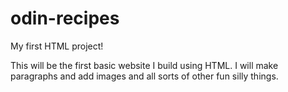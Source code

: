 # odin-recipes
My first HTML project!

This will be the first basic website I build using HTML. I will make paragraphs and add images and all sorts of other fun silly things.